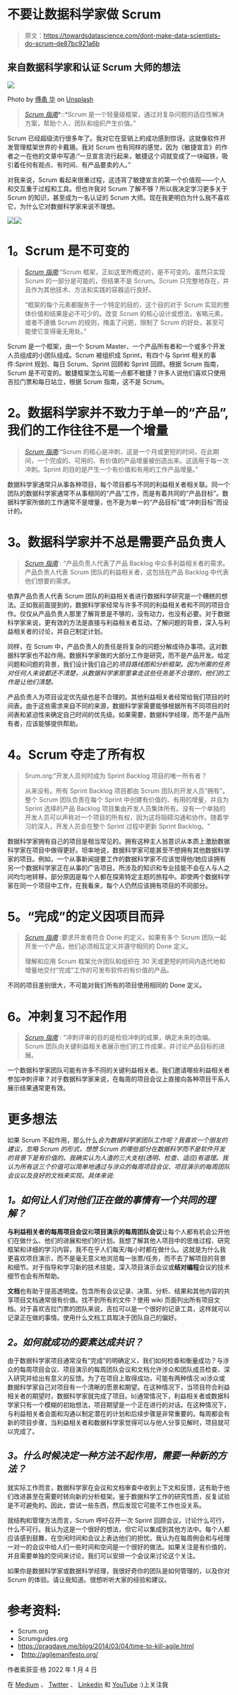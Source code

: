 # 不要让数据科学家做 Scrum

> 原文：<https://towardsdatascience.com/dont-make-data-scientists-do-scrum-de87bc921a6b>

## 来自数据科学家和认证 Scrum 大师的想法

![](img/4d40c3d3d74b855a2adb2679634f9101.png)

Photo by [傅甬 华](https://unsplash.com/@hhh13?utm_source=unsplash&utm_medium=referral&utm_content=creditCopyText) on [Unsplash](https://unsplash.com/?utm_source=unsplash&utm_medium=referral&utm_content=creditCopyText)

> [*Scrum 指南*](https://scrumguides.org/scrum-guide.html)*::*Scrum 是一个轻量级框架，通过对复杂问题的适应性解决方案，帮助个人、团队和组织产生价值。”

Scrum 已经超级流行很多年了。我对它在营销上的成功感到惊讶。这就像软件开发管理框架世界的卡戴珊。我对 Scrum 也有同样的感觉，因为《敏捷宣言》的作者之一在他的文章中写道:“一旦宣言流行起来，敏捷这个词就变成了一块磁铁，吸引着任何有观点、有时间、有产品要卖的人。”

对我来说，Scrum 看起来很重过程，这违背了敏捷宣言的第一个价值观——个人和交互重于过程和工具。但也许我对 Scrum 了解不够？所以我决定学习更多关于 Scrum 的知识，甚至成为一名认证的 Scrum 大师。现在我更明白为什么我不喜欢它，为什么它对数据科学家来说不理想。

![](img/1849a9b88218b79a3d2de6f3f15e5077.png)![](img/07ccea986403271e1199f18d5ce08b06.png)

# **1。Scrum 是不可变的**

> [*Scrum 指南*](https://scrumguides.org/scrum-guide.html)*:*“Scrum 框架，正如这里所概述的，是不可变的。虽然只实现 Scrum 的一部分是可能的，但结果不是 Scrum。Scrum 只完整地存在，并且作为其他技术、方法和实践的容器运行良好。
> 
> “框架的每个元素都服务于一个特定的目的，这个目的对于 Scrum 实现的整体价值和结果是必不可少的。改变 Scrum 的核心设计或想法，省略元素，或者不遵循 Scrum 的规则，掩盖了问题，限制了 Scrum 的好处，甚至可能使它变得毫无用处。”

Scrum 是一个框架，由一个 Scrum Master、一个产品所有者和一个或多个开发人员组成的小团队组成。Scrum 被组织成 Sprint，有四个与 Sprint 相关的事件:Sprint 规划、每日 Scrum、Sprint 回顾和 Sprint 回顾。根据 Scrum 指南，Scrum 是不可变的。敏捷框架怎么可能一点都不敏捷？许多人说他们喜欢只使用吉拉门票和每日站立，根据 Scrum 指南，这不是 Scrum。

# **2。数据科学家并不致力于单一的“产品”,我们的工作往往不是一个增量**

> [*Scrum 指南*](https://scrumguides.org/scrum-guide.html)*:*“Scrum 的核心是冲刺，这是一个月或更短的时间，在此期间，一个完成的、可用的、有价值的产品增量被创造出来。这适用于每一次冲刺。Sprint 的目的是产生一个有价值和有用的工作产品增量。”

数据科学家通常只从事各种项目，每个项目都与不同的利益相关者相关联。同一个团队的数据科学家通常不从事相同的“产品”工作，而是有着共同的“产品目标”。数据科学家所做的工作通常不是增量，也不是为单一的“产品目标”或“冲刺目标”而设计的。

# **3。数据科学家并不总是需要产品负责人**

> [*Scrum 指南*](https://scrumguides.org/scrum-guide.html) *:* “产品负责人代表了产品 Backlog 中众多利益相关者的需求。产品负责人代表 Scrum 团队的利益相关者，这包括在产品 Backlog 中代表他们想要的需求。

依靠产品负责人代表 Scrum 团队的利益相关者进行数据科学研究是一个糟糕的想法。正如我前面提到的，数据科学家经常与许多不同的利益相关者和不同的项目合作。仅仅从产品负责人那里了解背景是不够的，没有动力，也没有必要。对于数据科学家来说，更有效的方法是直接与利益相关者互动，了解问题的背景，深入与利益相关者的讨论，并自己制定计划。

同样，在 Scrum 中，产品负责人的责任是将复杂的问题分解成待办事项。这对数据科学家也不起作用。数据科学家做的大部分工作是研究，而不是产品开发。给定问题和问题的背景，我们设计我们自己的*项目路线图和分析框架。因为所需的任务对任何人来说都还不清楚，从数据科学家那里拿走这些任务是不合理的，他们的工作是让他们清楚。*

产品负责人为项目设定优先级也是不合理的。其他利益相关者经常给我们项目的时间表。由于这些需求来自不同的来源，数据科学家需要能够根据所有不同项目的时间表和紧迫性来确定自己时间的优先级。如果需要，数据科学经理，而不是产品所有者，应该能够提供帮助。

# **4。Scrum 夺走了所有权**

> Srum.org:“开发人员何时成为 Sprint Backlog 项目的唯一所有者？
> 
> 从来没有。所有 Sprint Backlog 项目都由 Scrum 团队的开发人员“拥有”。整个 Scrum 团队负责在每个 Sprint 中创建有价值的、有用的增量，并且为 Sprint 选择的产品 Backlog 项目集由开发人员集体所有。没有一个单独的开发人员可以声称对一个项目的所有权，因为这将阻碍沟通和协作。随着学习的深入，开发人员会在整个 Sprint 过程中更新 Sprint Backlog。"

数据科学家拥有自己的项目是相当常见的。拥有这种主人翁意识从本质上激励数据科学家在项目中做得更好。坦率地说，数据科学家可能甚至不想拥有其他数据科学家的项目。例如，一个从事新闻提要工作的数据科学家不应该觉得他/她应该拥有另一个数据科学家正在从事的广告项目。所涉及的知识和专业技能不会在人与人之间均匀地转移，部分原因是每个人都在探索特定主题的旅程中。即使两个数据科学家在同一个项目中工作，在我看来，每个人仍然应该拥有项目的不同部分。

# **5。“完成”的定义因项目而异**

> [*Scrum 指南*](https://scrumguides.org/scrum-guide.html) :要求开发者符合 Done 的定义。如果有多个 Scrum 团队一起开发一个产品，他们必须相互定义并遵守相同的 Done 定义。
> 
> 理解和应用 Scrum 框架允许团队和组织在 30 天或更短的时间内迭代地和增量地交付“完成”工作的可发布软件的有价值的产品。

不同的项目差别很大，不可能对我们所有的项目使用相同的 Done 定义。

# **6。冲刺复习不起作用**

> [*Scrum 指南*](https://scrumguides.org/scrum-guide.html) *:* “冲刺评审的目的是检验冲刺的成果，确定未来的改编。Scrum 团队向关键利益相关者展示他们的工作成果，并讨论产品目标的进展。

一个数据科学家团队可能有许多不同的关键利益相关者。我们邀请哪些利益相关者参加冲刺评审？对于数据科学家来说，在每周的项目会议上直接向各种项目干系人展示结果通常更有效。

# **更多想法**

如果 Scrum 不起作用，那么什么*会为数据科学家团队工作呢？我喜欢一个朋友的建议，忽略 Scrum 的形式，想想 Scrum 的哪些部分在数据科学而不是软件开发的背景下是有价值的。我确实认为人渣的三大支柱(透明、检查、适应)有道理。我认为所有这三个价值可以简单地通过与涉众的每周项目会议、项目演示的每周团队会议以及良好的文档来实现。具体来说:*

## *1。如何让人们对他们正在做的事情有一个共同的理解？*

**与利益相关者的每周项目会议**和**项目演示的每周团队会议**让每个人都有机会公开他们在做什么、他们的进展和他们的计划。我想了解其他人项目中的思维过程、研究框架和详细的学习内容，我不在乎人们每天/每小时都在做什么。这就是为什么我更喜欢项目演示，而不是毫无意义地浏览每一张票/任务，而不去了解项目的背景和细节。对于指导和学习新的技术技能，深入项目演示会议或**结对编程**会议的技术细节也会有所帮助。

**文档**也有助于提高透明度。包含所有会议记录、决策、分析、结果和其他内容的共享项目文档通常很有价值。找不到所有的文件？使用 wiki 页面列出所有项目文档。对于喜欢吉拉门票的团队来说，吉拉可以是一个很好的记录工具，这样就可以记录正在做的事情。使用什么文档工具取决于团队自己的偏好。

## *2。如何就成功的要素达成共识？*

由于数据科学家项目通常没有“完成”的明确定义，我们如何检查和衡量成功？与涉众的每周项目会议、项目演示的每周团队会议和文档允许涉众和团队成员检查、深入研究并给出有意义的反馈。为了在项目上取得成功，可能有两种情况:a)涉众或数据科学家自己对项目有一个清晰的愿景和期望。在这种情况下，当项目符合利益相关者的期望时，数据科学家就完成了项目。b)通常情况下，利益相关者或数据科学家只有一个模糊的初始想法，项目期望是一个正在进行的对话。在这种情况下，与利益相关者会面和沟通以制定潜在的计划和后续步骤是非常重要的。每周都会有新的项目步骤，当利益相关者和数据科学家觉得可以与他人分享见解时，项目就可以完成了。

## *3。什么时候决定一种方法不起作用，需要一种新的方法？*

就实际工作而言，数据科学家在会议和文档审查中收到上下文和反馈，这有助于他们改进甚至在需要时转向新的分析框架。鉴于数据科学工作的研究性质，反复试验是不可避免的。因此，尝试一些东西，然后发现它可能不工作也没关系。

就结构和管理方法而言，Scrum 呼吁召开一次 Sprint 回顾会议，讨论什么可行，什么不可行。我认为这是一个很好的想法，但它可以集成到其他方法中。每个人都应该感到鼓舞，在空闲时间和会议上表达他们的担忧。我认为在每周例会和与经理一对一的会议中给人们一些时间和空间是一个很好的做法。如果关注是有价值的，并且需要单独的空间来讨论，我们可以安排一个会议来讨论这个关注。

如果你是数据科学家或数据科学经理，我很好奇你的团队是如何管理的，以及你对 Scrum 的体验。请让我知道。很想听听大家的经验和建议。

# 参考资料:

*   Scrum.org
*   Scrumguides.org
*   https://pragdave.me/blog/2014/03/04/time-to-kill-agile.html
*   【http://agilemanifesto.org/ 

作者索菲亚·杨 2022 年 1 月 4 日

在 [Medium](https://sophiamyang.medium.com/) 、 [Twitter](https://twitter.com/sophiamyang) 、 [Linkedin](https://www.linkedin.com/in/sophiamyang/) 和 [YouTube](https://www.youtube.com/channel/UCruSa8hlUAa3aHQ189oOggQ) :)上关注我